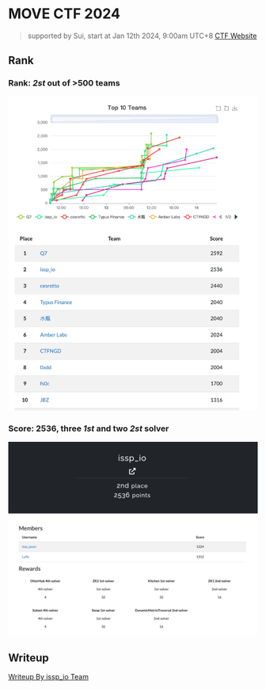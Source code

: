 
# MOVE CTF 2024
> supported by Sui, start at Jan 12th 2024, 9:00am UTC+8
> [CTF Website](https://movectf2024.movebit.xyz/scoreboard)


## Rank
### Rank: **_2st_** out of >500 teams

![ctf-rank.png](assets%2Fctf-rank.png)

### Score: 2536, three **_1st_** and two **_2st_** solver

![ctf-details.png](assets%2Fctf-details.png)

## Writeup
[Writeup By issp_io Team](./writeup.md)
